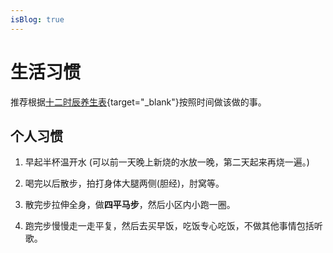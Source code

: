 ```yaml
---
isBlog: true
---
```


# 生活习惯

推荐根据[十二时辰养生表](/blog/diagnosis/pulse-figure.html){target="\_blank"}按照时间做该做的事。

## 个人习惯

1. 早起半杯温开水
   (可以前一天晚上新烧的水放一晚，第二天起来再烧一遍。)

2. 喝完以后散步，拍打身体大腿两侧(胆经)，肘窝等。

3. 散完步拉伸全身，做**四平马步**，然后小区内小跑一圈。

4. 跑完步慢慢走一走平复，然后去买早饭，吃饭专心吃饭，不做其他事情包括听歌。
